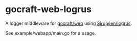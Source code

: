gocraft-web-logrus
==================

A logger middleware for [gocraft/web](https://github.com/gocraft/web) using [Sirupsen/logrus](https://github.com/Sirupsen/logrus).

See example/webapp/main.go for a usage.

